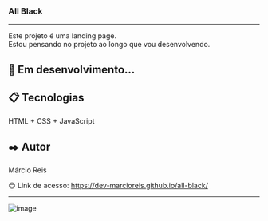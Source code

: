 ### All Black

---

Este projeto é uma landing page.<br>
Estou pensando no projeto ao longo que vou desenvolvendo.

## 🚀 Em desenvolvimento...

## 📋 Tecnologias
HTML + CSS + JavaScript

## ✒️ Autor
Márcio Reis

😊 Link de acesso: https://dev-marcioreis.github.io/all-black/


---
![image](https://github.com/dev-marcioreis/all-black/assets/122680054/681905cc-0dc2-40fe-9a83-c5d9ab1f036b)
